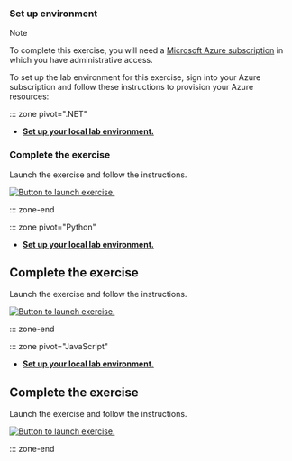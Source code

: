 ### Set up environment

> [!NOTE]
> To complete this exercise, you will need a [Microsoft Azure subscription](https://azure.microsoft.com/free?azure-portal=true) in which you have administrative access.

To set up the lab environment for this exercise, sign into your Azure subscription and follow these instructions to provision your Azure resources:

::: zone pivot=".NET"

- **[Set up your local lab environment.](https://go.microsoft.com/fwlink/?linkid=2294752)**

### Complete the exercise

Launch the exercise and follow the instructions.

[![Button to launch exercise.](../media/launch-exercise.png)](https://go.microsoft.com/fwlink/?linkid=2295045&azure-portal=true)

::: zone-end

::: zone pivot="Python"

- **[Set up your local lab environment.](https://solliancenet.github.io/microsoft-learning-path-build-copilots-with-cosmos-db-labs/python/instructions/00-setup-lab-environment.html)**

## Complete the exercise

Launch the exercise and follow the instructions.

[![Button to launch exercise.](../media/launch-exercise.png)](https://solliancenet.github.io/microsoft-learning-path-build-copilots-with-cosmos-db-labs/python/instructions/02-sdk-offline.html)

::: zone-end

::: zone pivot="JavaScript"

- **[Set up your local lab environment.](https://solliancenet.github.io/microsoft-learning-path-build-copilots-with-cosmos-db-labs/javascript/instructions/00-setup-lab-environment.html)**

## Complete the exercise

Launch the exercise and follow the instructions.

[![Button to launch exercise.](../media/launch-exercise.png)](https://solliancenet.github.io/microsoft-learning-path-build-copilots-with-cosmos-db-labs/javascript/instructions/02-sdk-offline.html)

::: zone-end
